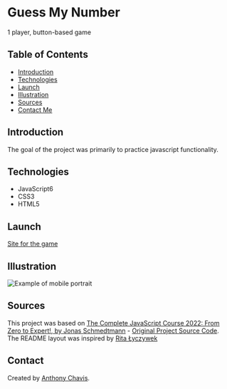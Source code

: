 # Guess My Number

1 player, button-based game

## Table of Contents

- [Introduction](#introduction)
- [Technologies](#technologies)
- [Launch](#launch)
- [Illustration](#Illustration)
- [Sources](#sources)
- [Contact Me](#contact)

## Introduction

The goal of the project was primarily to practice javascript functionality.

## Technologies

- JavaScript6
- CSS3
- HTML5

## Launch

[Site for the game](https://anthonychavis.github.io/guessmynumber/)

## Illustration

![Example of mobile portrait](./img/guessmynumber.jpg)

## Sources

This project was based on [The Complete JavaScript Course 2022: From Zero to Expert!, by Jonas Schmedtmann](https://www.udemy.com/course/the-complete-javascript-course/) - [Original Project Source Code](https://github.com/jonasschmedtmann/complete-javascript-course/tree/master/05-Guess-My-Number/starter).
The README layout was inspired by [Rita Łyczywek](https://bulldogjob.com/news/449-how-to-write-a-good-readme-for-your-github-project)

## Contact

Created by [Anthony Chavis](gitanthony@yahoo.com).
